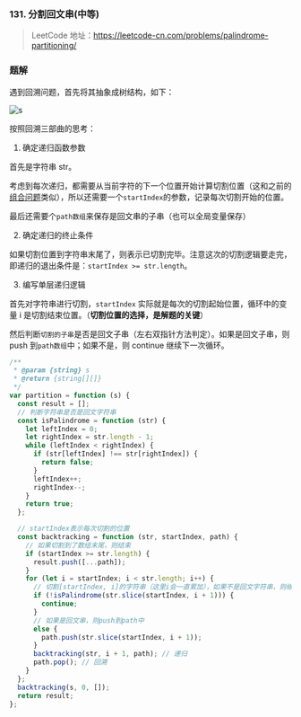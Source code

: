 ### 131. 分割回文串(中等)

> LeetCode 地址：https://leetcode-cn.com/problems/palindrome-partitioning/

### 题解

遇到回溯问题，首先将其抽象成树结构，如下：

![s](https://raw.githubusercontent.com/kerwin-ly/Blog/master/assets/imgs/algorithm/palindrom.jpeg)

按照回溯三部曲的思考：

1. 确定递归函数参数

首先是字符串 str。

考虑到每次递归，都需要从当前字符的下一个位置开始计算切割位置（这和之前的[组合问题](<https://github.com/kerwin-ly/Blog/blob/master/algorithm/backtracking/77.%20%E7%BB%84%E5%90%88(%E4%B8%AD%E7%AD%89).md>)类似），所以还需要一个`startIndex`的参数，记录每次切割开始的位置。

最后还需要个`path数组`来保存是回文串的子串（也可以全局变量保存）

2. 确定递归的终止条件

如果切割位置到字符串末尾了，则表示已切割完毕。注意这次的切割逻辑要走完，即递归的退出条件是：`startIndex >= str.length`。

3. 编写单层递归逻辑

首先对字符串进行切割，`startIndex` 实际就是每次的切割起始位置，循环中的变量 i 是切割结束位置。（**切割位置的选择，是解题的关键**）

然后判断`切割的子串`是否是回文子串（左右双指针方法判定）。如果是回文子串，则 push 到`path数组`中；如果不是，则 continue 继续下一次循环。

```js
/**
 * @param {string} s
 * @return {string[][]}
 */
var partition = function (s) {
  const result = [];
  // 判断字符串是否是回文字符串
  const isPalindrome = function (str) {
    let leftIndex = 0;
    let rightIndex = str.length - 1;
    while (leftIndex < rightIndex) {
      if (str[leftIndex] !== str[rightIndex]) {
        return false;
      }
      leftIndex++;
      rightIndex--;
    }
    return true;
  };

  // startIndex表示每次切割的位置
  const backtracking = function (str, startIndex, path) {
    // 如果切割到了数组末尾，则结束
    if (startIndex >= str.length) {
      result.push([...path]);
    }
    for (let i = startIndex; i < str.length; i++) {
      // 切割[startIndex, i]的字符串（这里i会一直累加），如果不是回文字符串，则继续i++
      if (!isPalindrome(str.slice(startIndex, i + 1))) {
        continue;
      }
      // 如果是回文串，则push到path中
      else {
        path.push(str.slice(startIndex, i + 1));
      }
      backtracking(str, i + 1, path); // 递归
      path.pop(); // 回溯
    }
  };
  backtracking(s, 0, []);
  return result;
};
```
